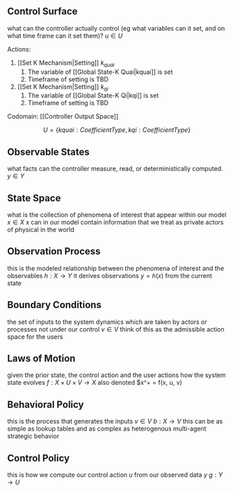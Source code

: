 
## Control Surface

what can the controller actually control (eg what variables can it set, and on what time frame can it set them)?
$u \in U$

Actions:
1. [[Set K Mechanism|Setting]] $k_{quai}$ 
	1. The variable of [[Global State-K Quai|kquai]] is set
	2. Timeframe of setting is TBD
2. [[Set K Mechanism|Setting]] $k_{qi}$ 
	1. The variable of [[Global State-K Qi|kqi]] is set
	2. Timeframe of setting is TBD

Codomain:
[[Controller Output Space]]

$$U = \{kquai: CoefficientType, kqi: CoefficientType\}$$

## Observable States

what facts can the controller measure, read, or deterministically computed.
$y \in Y$

## State Space

what is the collection of phenomena of interest that appear within our model
$x \in X$
x can in our model contain information that we treat as private actors of physical in the world

## Observation Process

this is the modeled relationship between the phenomena of interest and the observables
$h: X \rightarrow Y$
it derives observations $y = h(x)$ from the current state

## Boundary Conditions

the set of inputs to the system dynamics which are taken by actors or processes not under our control
$v\in V$
think of this as the admissible action space for the users

## Laws of Motion

given the prior state, the control action and the user actions how the system state evolves
$f: X \times U \times V \rightarrow X$
also denoted $x^+ = f(x, u, v)

## Behavioral Policy

this is the process that generates the inputs $v\in V$
$b: X \rightarrow V$
this can be as simple as lookup tables and as complex as heterogenous multi-agent strategic behavior


## Control Policy

this is how we compute our control action $u$ from our observed data $y$
$g: Y \rightarrow U$